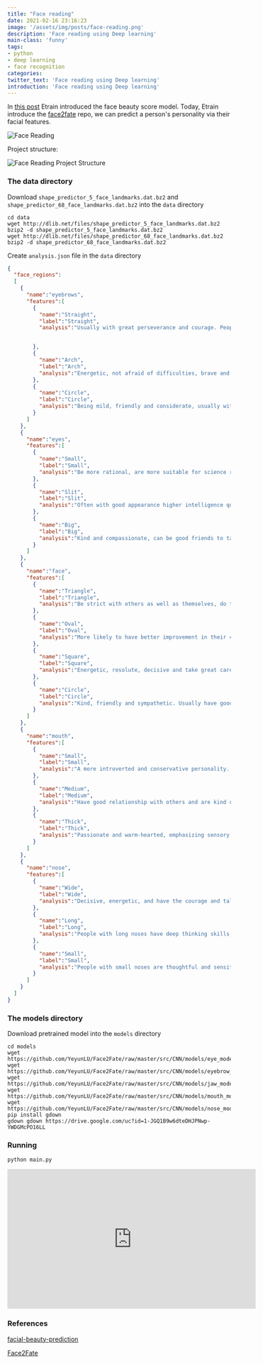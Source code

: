 ```yaml
---
title: "Face reading"
date: 2021-02-16 23:16:23
image: '/assets/img/posts/face-reading.png'
description: 'Face reading using Deep learning'
main-class: 'funny'
tags:
- python
- deep learning
- face recognition
categories:
twitter_text: 'Face reading using Deep learning'
introduction: 'Face reading using Deep learning'
---
```


In [this post](/posts/facial-beauty-prediction) Etrain introduced the face beauty score model. Today, Etrain introduce the [face2fate](https://github.com/YeyunLU/Face2Fate) repo, we can predict a person's personality via their facial features.

![Face Reading](/assets/img/posts/face-reading.png)


Project structure:

![Face Reading Project Structure](/assets/img/posts/face-reading-project-sctructure.png)


### The data directory

Download `shape_predictor_5_face_landmarks.dat.bz2` and `shape_predictor_68_face_landmarks.dat.bz2` into the `data` directory

```
cd data
wget http://dlib.net/files/shape_predictor_5_face_landmarks.dat.bz2
bzip2 -d shape_predictor_5_face_landmarks.dat.bz2
wget http://dlib.net/files/shape_predictor_68_face_landmarks.dat.bz2
bzip2 -d shape_predictor_68_face_landmarks.dat.bz2
```

Create `analysis.json` file in the `data` directory

```json
{
  "face_regions":
  [
    {
      "name":"eyebrows",
      "features":[
        {
          "name":"Straight",
          "label":"Straight",
          "analysis":"Usually with great perseverance and courage. People with thick straight eyebrows are often strong-willed, courageous and stern. People with thin straight eyebrows are often clever, talented and shrewd."


        },
        {
          "name":"Arch",
          "label":"Arch",
          "analysis":"Energetic, not afraid of difficulties, brave and confident to innovate. But sometimes may be stubborn."
        },
        {
          "name":"Circle",
          "label":"Circle",
          "analysis":"Being mild, friendly and considerate, usually with good relationship with others. Have stronger feelings for art, but sometimes will be emotional and idealistic in real life."
        }
      ]
    },
    {
      "name":"eyes",
      "features":[
        {
          "name":"Small",
          "label":"Small",
          "analysis":"Be more rational, are more suitable for science research. Have their own ideas, not easily affected by others."
        },
        {
          "name":"Slit",
          "label":"Slit",
          "analysis":"Often with good appearance higher intelligence quotient. But sometimes may be suspicious to other things."
        },
        {
          "name":"Big",
          "label":"Big",
          "analysis":"Kind and compassionate, can be good friends to talk with. Good understanding of movie and arts, sometime overwhelmed by emotions."
        }
      ]
    },
    {
      "name":"face",
      "features":[
        {
          "name":"Triangle",
          "label":"Triangle",
          "analysis":"Be strict with others as well as themselves, do things carefully. They may seems to be not close to others. "
        },
        {
          "name":"Oval",
          "label":"Oval",
          "analysis":"More likely to have better improvement in their careers. They also spend more money and pay attention to quality of life."
        },
        {
          "name":"Square",
          "label":"Square",
          "analysis":"Energetic, resolute, decisive and take great care of the people they like, but sometimes blindly advance."
        },
        {
          "name":"Circle",
          "label":"Circle",
          "analysis":"Kind, friendly and sympathetic. Usually have good relationship with friends. More likely to be attractive by other."
        }
      ]
    },
    {
      "name":"mouth",
      "features":[
        {
          "name":"Small",
          "label":"Small",
          "analysis":"A more introverted and conservative personality. They are often at a loss when encountering difficulties."
        },
        {
          "name":"Medium",
          "label":"Medium",
          "analysis":"Have good relationship with others and are kind of popular. Being luck for both career and wealth."
        },
        {
          "name":"Thick",
          "label":"Thick",
          "analysis":"Passionate and warm-hearted, emphasizing sensory stimuli, doing things practically and resentful, and less likely to use tricks."
        }
      ]
    },
    {
      "name":"nose",
      "features":[
        {
          "name":"Wide",
          "label":"Wide",
          "analysis":"Decisive, energetic, and have the courage and talent, with a little speculative mentality. Good-minded and willing to work hard, but with strong self-esteem and considerable power, broad friendships and love for face, spare no effort in the pursuit of wealth."
        },
        {
          "name":"Long",
          "label":"Long",
          "analysis":"People with long noses have deep thinking skills, but often think more and hesitate. I don't like to confide in my mind. I pay more attention to spiritual enrichment. I have a wide range of interests but are conservative. I am stable and lonely."
        },
        {
          "name":"Small",
          "label":"Small",
          "analysis":"People with small noses are thoughtful and sensitive, have a conservative and peaceful personality, hesitate to act, have less ambition, and are relatively flat in middle age. Men must work harder at work, and women are slightly delayed in marriage some."
        }
      ]
    }
  ]
}
```

### The models directory

Download pretrained model into the `models` directory

```
cd models
wget https://github.com/YeyunLU/Face2Fate/raw/master/src/CNN/models/eye_model.pt
wget https://github.com/YeyunLU/Face2Fate/raw/master/src/CNN/models/eyebrow_model.pt
wget https://github.com/YeyunLU/Face2Fate/raw/master/src/CNN/models/jaw_model.pt
wget https://github.com/YeyunLU/Face2Fate/raw/master/src/CNN/models/mouth_model.pt
wget https://github.com/YeyunLU/Face2Fate/raw/master/src/CNN/models/nose_model.pt
pip install gdown
gdown gdown https://drive.google.com/uc?id=1-JGQ1B9w6dteDHJPNwp-YWDGMcPO16LL
```

### Running
```
python main.py
```

<iframe width="560" height="315" src="https://www.youtube.com/embed/Z1vqlGMZrmg" frameborder="0" allow="accelerometer; autoplay; clipboard-write; encrypted-media; gyroscope; picture-in-picture" allowfullscreen></iframe>


### References

[facial-beauty-prediction](https://github.com/etrain-xyz/facial-beauty-prediction)

[Face2Fate](https://github.com/YeyunLU/Face2Fate)